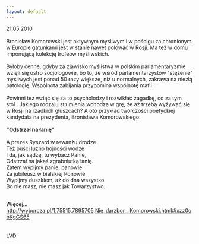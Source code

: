 ```yaml
---
layout: default
---
```


<!--34-->
21.05.2010<br><br>Bronisław Komorowski jest aktywnym myśliwym i w pościgu za chronionymi w Europie gatunkami jest w stanie nawet polować w Rosji. Ma też w domu imponującą kolekcję trofeów myśliwskich.<br><br>Byłoby cenne, gdyby za zjawisko myślistwa w polskim parlamentaryzmie
wzięli się ostro socjologowie, bo to, że wśród parlamentarzystów
"stężenie" myśliwych jest ponad 50 razy większe, niż u normalnych,
zakrawa na niezłą patologię. Wspólnota zabijania przypomina wspólnotę mafii.<br>
<br>Powinni też wziąć się za to psycholodzy i rozwikłać zagadkę, co za tym
stoi.&nbsp; Jakiego rodzaju stłumienia wchodzą w grę, że aż trzeba wyżywać się w Rosji na rzadkich głuszcach? A oto przykład twórczości poetyckiej kandydata na prezydenta, Bronisława Komorowskiego:<br><br><b>"Odstrzał na łanię"</b><br><br>A prezes Ryszard w rewanżu drodze<br>Też puści luźno hojności wodze<br>I da, jak sądzę, tu wybacz Panie,<br>Odstrzał na jakąś zgrabniutką łanię.<br>Zatem wypijmy panie, panowie<br>Za jubileusz w bialskiej Ponowie<br>Wypijmy duszkiem, aż do dna wszystko<br>Bo nie masz, nie masz jak Towarzystwo.<div style="border: medium none ; overflow: hidden; color: rgb(0, 0, 0); background-color: transparent; text-align: left; text-decoration: none;" id="TixyyLink"><br>Więcej...  <a href="http://wyborcza.pl/1,75515,7895705,Nie_darzbor__Komorowski.html#ixzz0obKgGS65">http://wyborcza.pl/1,75515,7895705,Nie_darzbor__Komorowski.html#ixzz0obKgGS65</a><br><br><br>LVD</div>